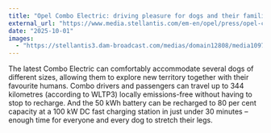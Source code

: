 ```yaml
---
title: "Opel Combo Electric: driving pleasure for dogs and their families"
external_url: "https://www.media.stellantis.com/em-en/opel/press/opel-combo-electric-driving-pleasure-for-dogs-and-their-families"
date: "2025-10-01"
images:
  - "https://stellantis3.dam-broadcast.com/medias/domain12808/media109768/2930532-th3e6tf9f1-whr.jpg"
---
```


The latest Combo Electric can comfortably accommodate several dogs of different sizes, allowing them to explore new territory together with their favourite humans. Combo drivers and passengers can travel up to 344 kilometres (according to WLTP3) locally emissions-free without having to stop to recharge. And the 50 kWh battery can be recharged to 80 per cent capacity at a 100 kW DC fast charging station in just under 30 minutes – enough time for everyone and every dog to stretch their legs.